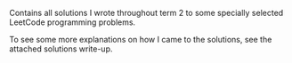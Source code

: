 Contains all solutions I wrote throughout term 2 to some specially selected LeetCode programming problems.

To see some more explanations on how I came to the solutions, see the attached solutions write-up.

